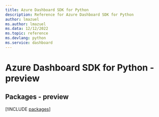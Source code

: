```yaml
---
title: Azure Dashboard SDK for Python
description: Reference for Azure Dashboard SDK for Python
author: lmazuel
ms.author: lmazuel
ms.data: 12/12/2022
ms.topic: reference
ms.devlang: python
ms.service: dashboard
---
```

# Azure Dashboard SDK for Python - preview
## Packages - preview
[!INCLUDE [packages](dashboard-index.md)]